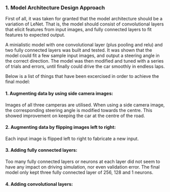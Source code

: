 ### 1. Model Architecture Design Approach

First of all, it was taken for granted that the model architecture should be a variation of LeNet. That is, the model should consist of convolutional layers that elicit features from input images, and fully connected layers to fit features to expected output. 

A minialistic model with one convolutional layer (plus pooling and relu) and two fully connected layers was built and tested. It was shown that the model could fit a few sample input images, and output a steering angle in the correct direction. The model was then modified and tuned with a series of trials and errors, until finally could drive the car smoothly in endless laps.

Below is a list of things that have been excercised in order to achieve the final model:

#### 1. Augmenting data by using side camera images: 
Images of all three camperas are utilised. When using a side camera image, the corresponding steering angle is modified towards the centre. This showed improvement on keeping the car at the centre of the road. 

#### 2. Augmenting data by flipping images left to right: 
Each input image is flipped left to right to fabricate a new input.

#### 3. Adding fully connected layers: 
Too many fully connected layers or neurons at each layer did not seem to have any impact on driving simulation, nor even validation error. The final model only kept three fully connected layer of 256, 128 and 1 neurons.

#### 4. Adding convolutional layers:
